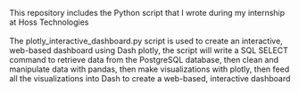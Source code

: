This repository includes the Python script that I wrote during my internship at Hoss Technologies\
\
The plotly_interactive_dashboard.py script is used to create an interactive, web-based dashboard using Dash plotly, the script will write a SQL SELECT command to retrieve data from the PostgreSQL database, then clean and manipulate data with pandas, then make visualizations with plotly, then feed all the visualizations into Dash to create a web-based, interactive dashboard
